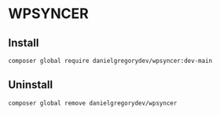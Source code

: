 # WPSYNCER

## Install

`composer global require danielgregorydev/wpsyncer:dev-main`

## Uninstall

`composer global remove danielgregorydev/wpsyncer`
